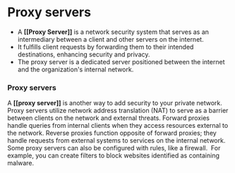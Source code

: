 # Proxy servers

- A **[[Proxy Server]]** is a network security system that serves as an intermediary between a client and other servers on the internet.
- It fulfills client requests by forwarding them to their intended destinations, enhancing security and privacy.
- The proxy server is a dedicated server positioned between the internet and the organization's internal network.

### **Proxy servers** 

A **[[proxy server]]** is another way to add security to your private network. Proxy servers utilize network address translation (NAT) to serve as a barrier between clients on the network and external threats. Forward proxies handle queries from internal clients when they access resources external to the network. Reverse proxies function opposite of forward proxies; they handle requests from external systems to services on the internal network. Some proxy servers can also be configured with rules, like a firewall.  For example, you can create filters to block websites identified as containing malware.